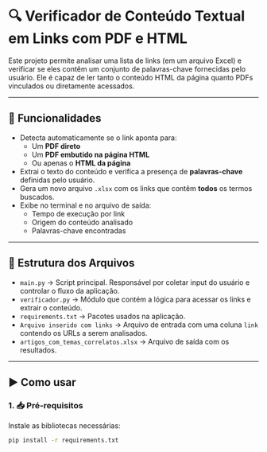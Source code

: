 # 🔍 Verificador de Conteúdo Textual em Links com PDF e HTML

Este projeto permite analisar uma lista de links (em um arquivo Excel) e verificar se eles contêm um conjunto de palavras-chave fornecidas pelo usuário. Ele é capaz de ler tanto o conteúdo HTML da página quanto PDFs vinculados ou diretamente acessados.

---

## 🧠 Funcionalidades

- Detecta automaticamente se o link aponta para:
  - Um **PDF direto**
  - Um **PDF embutido na página HTML**
  - Ou apenas o **HTML da página**
- Extrai o texto do conteúdo e verifica a presença de **palavras-chave** definidas pelo usuário.
- Gera um novo arquivo `.xlsx` com os links que contêm **todos** os termos buscados.
- Exibe no terminal e no arquivo de saída:
  - Tempo de execução por link
  - Origem do conteúdo analisado
  - Palavras-chave encontradas

---

## 📁 Estrutura dos Arquivos

- `main.py` → Script principal. Responsável por coletar input do usuário e controlar o fluxo da aplicação.
- `verificador.py` → Módulo que contém a lógica para acessar os links e extrair o conteúdo.
- `requirements.txt` → Pacotes usados na aplicação.
- `Arquivo inserido com links` → Arquivo de entrada com uma coluna `link` contendo os URLs a serem analisados.
- `artigos_com_temas_correlatos.xlsx` → Arquivo de saída com os resultados.

---

## ▶️ Como usar

### 1. 📥 Pré-requisitos

Instale as bibliotecas necessárias:

```bash
pip install -r requirements.txt
